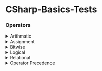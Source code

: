 # CSharp-Basics-Tests

### Operators
<details>
 <summary> Arithmatic </summary>
   - Addition
 
   - Substraction
   
   - Multiplication
   
   - Division
   
   - Modulus
   
   - PreIncrement
   
   - PostIncrement
   
   - PreDecrement
   
   - PostDecrement
</details> 
<details>
 <summary> Assignment </summary>
   - Assignment Operator
 
   - Add Assignment
 
   - Substract Assignment
 
   - Multiply Assignment
 
   - Division Assignment
 
   - Modulus Assignment
</details> 
<details>  
 <summary> Bitwise </summary>
   - OR
 
   - AND
 
   - XOR
 
   - Complement
 
   - Shift Left
 
   - Shift Right
</details> 
<details>   
 <summary> Logical </summary>
   - AND
 
   - OR
 
   - NOT
</details> 
<details>
 <summary> Relational </summary>
   - Equal
 
   - Not Equal
 
   - Greater Than
 
   - Less Than
 
   - GreaterThanOrEqual
 
   - LessThanOrEqual
</details> 
<details>
 <summary> Operator Precedence </summary>
</details> 

